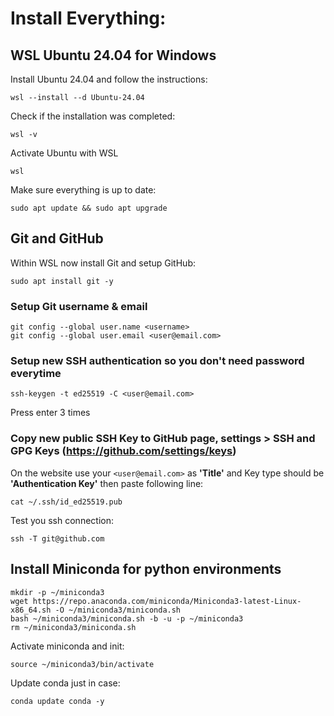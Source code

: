 # Install Everything:

## WSL Ubuntu 24.04 for Windows

Install Ubuntu 24.04 and follow the instructions:
````commandline
wsl --install --d Ubuntu-24.04
````

Check if the installation was completed:
````commandline
wsl -v
````

Activate Ubuntu with WSL
````commandline
wsl
````

Make sure everything is up to date:
````commandline
sudo apt update && sudo apt upgrade
````

## Git and GitHub
Within WSL now install Git and setup GitHub:
````commandline
sudo apt install git -y
````

### Setup Git username & email
````commandline
git config --global user.name <username>
git config --global user.email <user@email.com>
````

### Setup new SSH authentication so you don't need password everytime
````commandline
ssh-keygen -t ed25519 -C <user@email.com>
````
Press enter 3 times

### Copy new public SSH Key to GitHub page, settings > SSH and GPG Keys (https://github.com/settings/keys)
On the website use your ``<user@email.com>`` as **'Title'** and Key type should be **'Authentication Key'** then paste following line:
````commandline
cat ~/.ssh/id_ed25519.pub
````
Test you ssh connection:
````commandline
ssh -T git@github.com
````

## Install Miniconda for python environments
````commandline
mkdir -p ~/miniconda3
wget https://repo.anaconda.com/miniconda/Miniconda3-latest-Linux-x86_64.sh -O ~/miniconda3/miniconda.sh
bash ~/miniconda3/miniconda.sh -b -u -p ~/miniconda3
rm ~/miniconda3/miniconda.sh
````
Activate miniconda and init:
````commandline
source ~/miniconda3/bin/activate
````

Update conda just in case:
````commandline
conda update conda -y
````
